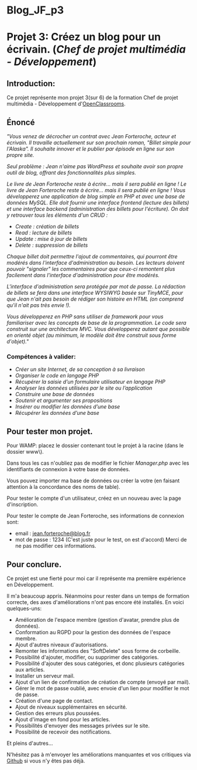 **Blog_JF_p3**
==============
# Projet 3: Créez un blog pour un écrivain. (*Chef de projet multimédia - Développement*)
## Introduction:
Ce projet représente mon projet 3(sur 6) de la formation Chef de projet multimédia - Développement d'[OpenClassrooms](https://openclassrooms.com).
## Énoncé
_"Vous venez de décrocher un contrat avec Jean Forteroche, acteur et écrivain. Il travaille actuellement sur son prochain roman, "Billet simple pour l'Alaska". Il souhaite innover et le publier par épisode en ligne sur son propre site._

_Seul problème : Jean n'aime pas WordPress et souhaite avoir son propre outil de blog, offrant des fonctionnalités plus simples._

_Le livre de Jean Forteroche reste à écrire... mais il sera publié en ligne !_
_Le livre de Jean Forteroche reste à écrire... mais il sera publié en ligne !_
_Vous développerez une application de blog simple en PHP et avec une base de données MySQL. Elle doit fournir une interface frontend (lecture des billets) et une interface backend (administration des billets pour l'écriture). On doit y retrouver tous les éléments d'un CRUD :_

* _Create : création de billets_
* _Read : lecture de billets_
* _Update : mise à jour de billets_
* _Delete : suppression de billets_

_Chaque billet doit permettre l'ajout de commentaires, qui pourront être modérés dans l'interface d'administration au besoin._
_Les lecteurs doivent pouvoir "signaler" les commentaires pour que ceux-ci remontent plus facilement dans l'interface d'administration pour être modérés._

_L'interface d'administration sera protégée par mot de passe. La rédaction de billets se fera dans une interface WYSIWYG basée sur TinyMCE, pour que Jean n'ait pas besoin de rédiger son histoire en HTML (on comprend qu'il n'ait pas très envie !)._

_Vous développerez en PHP sans utiliser de framework pour vous familiariser avec les concepts de base de la programmation. Le code sera construit sur une architecture MVC. Vous développerez autant que possible en orienté objet (au minimum, le modèle doit être construit sous forme d'objet)."_

### Compétences à valider:
* _Créer un site Internet, de sa conception à sa livraison_
* _Organiser le code en langage PHP_
* _Récupérer la saisie d’un formulaire utilisateur en langage PHP_
* _Analyser les données utilisées par le site ou l’application_
* _Construire une base de données_
* _Soutenir et argumenter ses propositions_
* _Insérer ou modifier les données d’une base_
* _Récupérer les données d’une base_

## Pour tester mon projet.
Pour WAMP: placez le dossier contenant tout le projet à la racine (dans le dossier www\\).

Dans tous les cas n'oubliez pas de modifier le fichier _Manager.php_ avec les identifiants de connexion à votre base de données.

Vous pouvez importer ma base de données ou créer la votre (en faisant attention à la concordance des noms de table).

Pour tester le compte d'un utilisateur, créez en un nouveau avec la page d'inscription.

Pour tester le compte de Jean Forteroche,
ses informations de connexion sont:

* email : jean.forteroche@blog.fr
* mot de passe : 1234 (C'est juste pour le test, on est d'accord) Merci de ne pas modifier ces informations.

## Pour conclure.
Ce projet est une fierté pour moi car il représente ma première expérience en Développement.

Il m'a beaucoup appris. Néanmoins pour rester dans un temps de formation correcte, des axes d'améliorations n'ont pas encore été installés. En voici quelques-uns:
* Amélioration de l'espace membre (gestion d'avatar, prendre plus de données).
* Conformation au RGPD pour la gestion des données de l'espace membre.
* Ajout d'autres niveaux d'autorisations.
* Remonter les informations des "SoftDelete" sous forme de corbeille.
* Possibilité d'ajouter, modifier, ou supprimer des catégories.
* Possibilité d'ajouter des sous catégories, et donc plusieurs catégories aux articles.
* Installer un serveur mail.
* Ajout d'un lien de confirmation de création de compte (envoyé par mail).
* Gérer le mot de passe oublié, avec envoie d'un lien pour modifier le mot de passe.
* Création d'une page de contact.
* Ajout de niveaux supplémentaires en sécurité.
* Gestion des erreurs plus poussées.
* Ajout d'image en fond pour les articles.
* Possibilités d'envoyer des messages privées sur le site.
* Possibilité de recevoir des notifications.


Et pleins d'autres...

N'hésitez pas à m'envoyer les améliorations manquantes et vos critiques via [Github](https://github.com/JeremBoyer/Blog_JF_p3) si vous n'y êtes pas déjà.